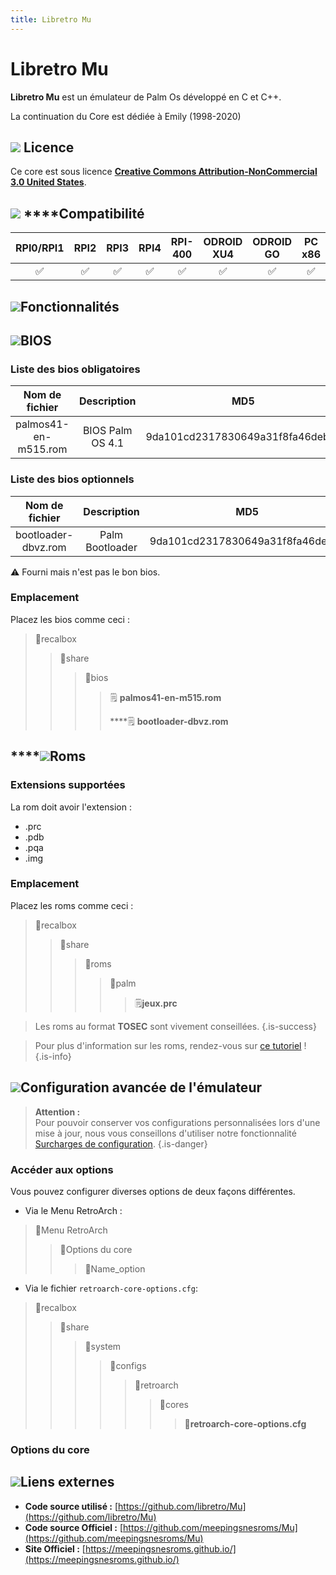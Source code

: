 ```yaml
---
title: Libretro Mu
---
```


# Libretro Mu

**Libretro Mu** est un émulateur de Palm Os développé en C et C++.

La continuation du Core est dédiée à Emily \(1998-2020\)

## ![](/migration-images/emulateurs/consoles-portables/palm-os/gerald-g-parchment-background-or-border-5.svg) Licence

Ce core est sous licence [**Creative Commons Attribution-NonCommercial 3.0 United States**](https://github.com/libretro/Mu#license).

## ![](/migration-images/emulateurs/consoles-portables/palm-os/compatibility.png) ****Compatibilité

| RPI0/RPI1 | RPI2 | RPI3 | RPI4 | RPI-400 | ODROID XU4 | ODROID GO | PC x86 | PC X86\_64 |
| :---: | :---: | :---: | :---: | :---: | :---: | :---: | :---: | :---: |
| ✅ | ✅ | ✅ | ✅ | ✅ | ✅ | ✅ | ✅ | ✅ |

## ![](/migration-images/emulateurs/consoles-portables/palm-os/cogwheel-145804_640.png)Fonctionnalités



## ![](/migration-images/emulateurs/consoles-portables/palm-os/tqfp32.svg)BIOS

### Liste des bios obligatoires

| Nom de fichier | Description | MD5 | Fourni |
| :---: | :---: | :---: | :---: |
| palmos41-en-m515.rom | BIOS Palm OS 4.1 | 9da101cd2317830649a31f8fa46debec | ❌ |

### Liste des bios optionnels

| Nom de fichier | Description | MD5 | Fourni |
| :---: | :---: | :---: | :---: |
| bootloader-dbvz.rom | Palm Bootloader | 9da101cd2317830649a31f8fa46debec | ⚠ |

⚠ Fourni mais n'est pas le bon bios.

### **Emplacement**

Placez les bios comme ceci :

> 📁recalbox
>
> > 📁share
> >
> > > 📁bios
> > >
> > > > 🗒 **palmos41-en-m515.rom**
> > > >
> > > > \*\*\*\*🗒 **bootloader-dbvz.rom**

## \*\*\*\*![](/migration-images/emulateurs/consoles-portables/palm-os/rom-30098_640.png)**Roms**

### **Extensions supportées**

La rom doit avoir l'extension :

* .prc
* .pdb
* .pqa
* .img

### **Emplacement**

Placez les roms comme ceci : 

> 📁recalbox
>
> > 📁share
> >
> > > 📁roms
> > >
> > > > 📁palm
> > > >
> > > > > 🗒**jeux.prc**


>Les roms au format **TOSEC** sont vivement conseillées.
{.is-success}


>Pour plus d'information sur les roms, rendez-vous sur [ce tutoriel](/fr/tutoriels/jeux/generalite/les-roms-et-les-isos) !
{.is-info}

## ![](/migration-images/emulateurs/consoles-portables/palm-os/hammer-28636_640.png)Configuration avancée de l'émulateur


>**Attention :**  
>Pour pouvoir conserver vos configurations personnalisées lors d'une mise à jour, nous vous conseillons d'utiliser notre fonctionnalité [Surcharges de configuration](/fr/usage-avance/surcharge-de-configuration).
{.is-danger}

### Accéder aux options

Vous pouvez configurer diverses options de deux façons différentes.

* Via le Menu RetroArch :

> 📁Menu RetroArch
>
> > 📁Options du core
> >
> > > 🧩Name\_option

* Via le fichier `retroarch-core-options.cfg`:

> 📁recalbox
>
> > 📁share
> >
> > > 📁system
> > >
> > > > 📁configs
> > > >
> > > > > 📁retroarch
> > > > >
> > > > > > 📁cores
> > > > > >
> > > > > > > 🧩**retroarch-core-options.cfg**

### Options du core

## ![](/migration-images/emulateurs/consoles-portables/palm-os/kisspng-web-development-world-wide-web-computer-icons-webs-world-wide-web-icon-png-5ab05c24477216.4540070115215073642927.png)**Liens externes**

* **Code source utilisé :** [https://github.com/libretro/Mu](https://github.com/libretro/Mu)
* **Code source Officiel :** [https://github.com/meepingsnesroms/Mu](https://github.com/meepingsnesroms/Mu)
* **Site Officiel :** [https://meepingsnesroms.github.io/](https://meepingsnesroms.github.io/)

